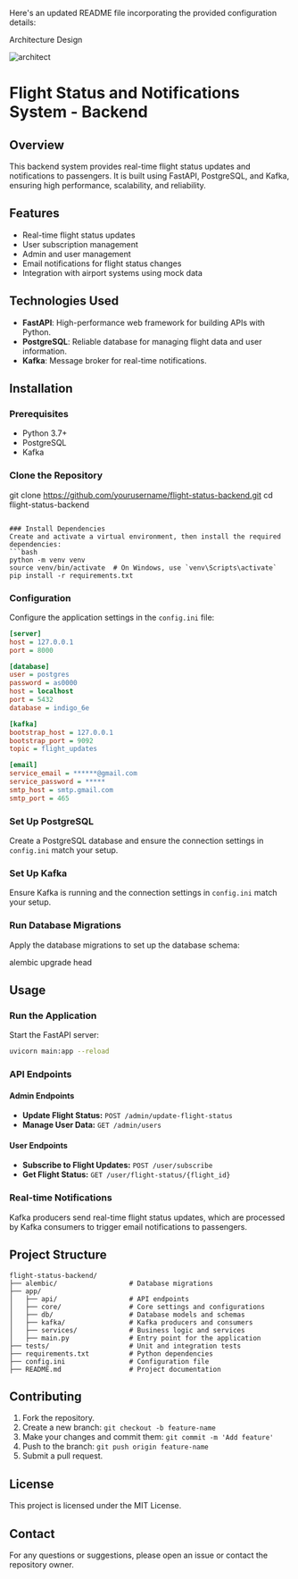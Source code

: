 Here's an updated README file incorporating the provided configuration details:


Architecture Design 


![architect](https://github.com/user-attachments/assets/e3dc141b-f861-4db9-9ea1-938604a9aa3c)

# Flight Status and Notifications System - Backend

## Overview
This backend system provides real-time flight status updates and notifications to passengers. It is built using FastAPI, PostgreSQL, and Kafka, ensuring high performance, scalability, and reliability.

## Features
- Real-time flight status updates
- User subscription management
- Admin and user management
- Email notifications for flight status changes
- Integration with airport systems using mock data

## Technologies Used
- **FastAPI**: High-performance web framework for building APIs with Python.
- **PostgreSQL**: Reliable database for managing flight data and user information.
- **Kafka**: Message broker for real-time notifications.

## Installation

### Prerequisites
- Python 3.7+
- PostgreSQL
- Kafka

### Clone the Repository

git clone https://github.com/yourusername/flight-status-backend.git
cd flight-status-backend
```

### Install Dependencies
Create and activate a virtual environment, then install the required dependencies:
```bash
python -m venv venv
source venv/bin/activate  # On Windows, use `venv\Scripts\activate`
pip install -r requirements.txt
```

### Configuration
Configure the application settings in the `config.ini` file:

```ini
[server]
host = 127.0.0.1
port = 8000

[database]
user = postgres
password = as0000
host = localhost
port = 5432
database = indigo_6e

[kafka]
bootstrap_host = 127.0.0.1
bootstrap_port = 9092
topic = flight_updates

[email]
service_email = ******@gmail.com
service_password = *****
smtp_host = smtp.gmail.com
smtp_port = 465
```

### Set Up PostgreSQL
Create a PostgreSQL database and ensure the connection settings in `config.ini` match your setup.

### Set Up Kafka
Ensure Kafka is running and the connection settings in `config.ini` match your setup.

### Run Database Migrations
Apply the database migrations to set up the database schema:

alembic upgrade head


## Usage

### Run the Application
Start the FastAPI server:
```bash
uvicorn main:app --reload
```

### API Endpoints

#### Admin Endpoints
- **Update Flight Status:** `POST /admin/update-flight-status`
- **Manage User Data:** `GET /admin/users`

#### User Endpoints
- **Subscribe to Flight Updates:** `POST /user/subscribe`
- **Get Flight Status:** `GET /user/flight-status/{flight_id}`

### Real-time Notifications
Kafka producers send real-time flight status updates, which are processed by Kafka consumers to trigger email notifications to passengers.

## Project Structure
```
flight-status-backend/
├── alembic/                  # Database migrations
├── app/
│   ├── api/                  # API endpoints
│   ├── core/                 # Core settings and configurations
│   ├── db/                   # Database models and schemas
│   ├── kafka/                # Kafka producers and consumers
│   ├── services/             # Business logic and services
│   ├── main.py               # Entry point for the application
├── tests/                    # Unit and integration tests
├── requirements.txt          # Python dependencies
├── config.ini                # Configuration file
├── README.md                 # Project documentation
```

## Contributing
1. Fork the repository.
2. Create a new branch: `git checkout -b feature-name`
3. Make your changes and commit them: `git commit -m 'Add feature'`
4. Push to the branch: `git push origin feature-name`
5. Submit a pull request.

## License
This project is licensed under the MIT License.

## Contact
For any questions or suggestions, please open an issue or contact the repository owner.

